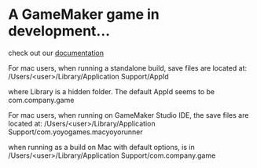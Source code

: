 # A GameMaker game in development...

check out our [documentation](https://github.com/JacksAwOLF/NoviceGames/wiki)

For mac users, when running a standalone build, save files are located at:
/Users/\<user\>/Library/Application Support/AppId

where Library is a hidden folder. The default AppId seems to be com.company.game

For mac users, when running on GameMaker Studio IDE, the save files are located at:
/Users/\<user\>/Library/Application Support/com.yoyogames.macyoyorunner

when running as a build on Mac with default options, is in
/Users/\<user\>/Library/Application Support/com.company.game
